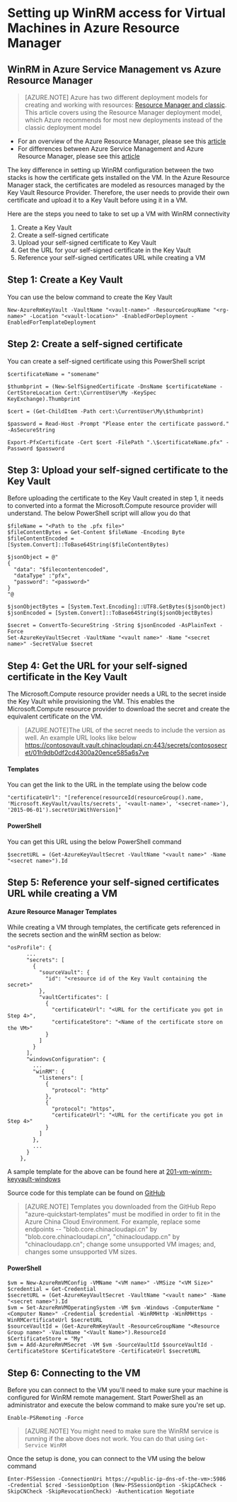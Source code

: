 <properties
	pageTitle="Setting up WinRM access for Virtual Machines in Azure Resource Manager | Azure"
	description="How to setup WinRM access for use with an Azure Resource Manager virtual machine"
	services="virtual-machines-windows"
	documentationCenter=""
	authors="singhkays"
	manager="timlt"
	editor=""
	tags="azure-resource-manager"/>

<tags
	ms.service="virtual-machines-windows"
	ms.workload="infrastructure-services"
	ms.tgt_pltfrm="vm-windows"
	ms.devlang="na"
	ms.topic="article"
	ms.date="06/16/2016"
	wacn.date=""
	ms.author="singhkay"/>

# Setting up WinRM access for Virtual Machines in Azure Resource Manager

## WinRM in Azure Service Management vs Azure Resource Manager

> [AZURE.NOTE] Azure has two different deployment models for creating and working with resources:  [Resource Manager and classic](/documentation/articles/resource-manager-deployment-model/).  This article covers using the Resource Manager deployment model, which Azure recommends for most new deployments instead of the classic deployment model

* For an overview of the Azure Resource Manager, please see this [article](../azure-resource-manager/documentation/articles/resource-group-overview)
* For differences between Azure Service Management and Azure Resource Manager, please see this [article](/documentation/articles/resource-manager-deployment-model/)

The key difference in setting up WinRM configuration between the two stacks is how the certificate gets installed on the VM. In the Azure Resource Manager stack, the certificates are modeled as resources managed by the Key Vault Resource Provider. Therefore, the user needs to provide their own certificate and upload it to a Key Vault before using it in a VM.

Here are the steps you need to take to set up a VM with WinRM connectivity

1. Create a Key Vault
2. Create a self-signed certificate
3. Upload your self-signed certificate to Key Vault
4. Get the URL for your self-signed certificate in the Key Vault
5. Reference your self-signed certificates URL while creating a VM

## Step 1: Create a Key Vault

You can use the below command to create the Key Vault

	New-AzureRmKeyVault -VaultName "<vault-name>" -ResourceGroupName "<rg-name>" -Location "<vault-location>" -EnabledForDeployment -EnabledForTemplateDeployment

## Step 2: Create a self-signed certificate
You can create a self-signed certificate using this PowerShell script

	$certificateName = "somename"
	
	$thumbprint = (New-SelfSignedCertificate -DnsName $certificateName -CertStoreLocation Cert:\CurrentUser\My -KeySpec KeyExchange).Thumbprint
	
	$cert = (Get-ChildItem -Path cert:\CurrentUser\My\$thumbprint)
	
	$password = Read-Host -Prompt "Please enter the certificate password." -AsSecureString
	
	Export-PfxCertificate -Cert $cert -FilePath ".\$certificateName.pfx" -Password $password

## Step 3: Upload your self-signed certificate to the Key Vault

Before uploading the certificate to the Key Vault created in step 1, it needs to converted into a format the Microsoft.Compute resource provider will understand. The below PowerShell script will allow you do that

	$fileName = "<Path to the .pfx file>"
	$fileContentBytes = Get-Content $fileName -Encoding Byte
	$fileContentEncoded = [System.Convert]::ToBase64String($fileContentBytes)
	
	$jsonObject = @"
	{
	  "data": "$filecontentencoded",
	  "dataType" :"pfx",
	  "password": "<password>"
	}
	"@
	
	$jsonObjectBytes = [System.Text.Encoding]::UTF8.GetBytes($jsonObject)
	$jsonEncoded = [System.Convert]::ToBase64String($jsonObjectBytes)
	
	$secret = ConvertTo-SecureString -String $jsonEncoded -AsPlainText -Force
	Set-AzureKeyVaultSecret -VaultName "<vault name>" -Name "<secret name>" -SecretValue $secret

## Step 4: Get the URL for your self-signed certificate in the Key Vault

The Microsoft.Compute resource provider needs a URL to the secret inside the Key Vault while provisioning the VM. This enables the Microsoft.Compute resource provider to download the secret and create the equivalent certificate on the VM.

>[AZURE.NOTE]The URL of the secret needs to include the version as well. An example URL looks like below
https://contosovault.vault.chinacloudapi.cn:443/secrets/contososecret/01h9db0df2cd4300a20ence585a6s7ve


#### Templates

You can get the link to the URL in the template using the below code

    "certificateUrl": "[reference(resourceId(resourceGroup().name, 'Microsoft.KeyVault/vaults/secrets', '<vault-name>', '<secret-name>'), '2015-06-01').secretUriWithVersion]"

#### PowerShell

You can get this URL using the below PowerShell command

	$secretURL = (Get-AzureKeyVaultSecret -VaultName "<vault name>" -Name "<secret name>").Id

## Step 5: Reference your self-signed certificates URL while creating a VM

#### Azure Resource Manager Templates

While creating a VM through templates, the certificate gets referenced in the secrets section and the winRM section as below:

	"osProfile": {
          ...
          "secrets": [
            {
              "sourceVault": {
                "id": "<resource id of the Key Vault containing the secret>"
              },
              "vaultCertificates": [
                {
                  "certificateUrl": "<URL for the certificate you got in Step 4>",
                  "certificateStore": "<Name of the certificate store on the VM>"
                }
              ]
            }
          ],
          "windowsConfiguration": {
            ...
            "winRM": {
              "listeners": [
                {
                  "protocol": "http"
                },
                {
                  "protocol": "https",
                  "certificateUrl": "<URL for the certificate you got in Step 4>"
                }
              ]
            },
            ...
          }
        },

A sample template for the above can be found here at [201-vm-winrm-keyvault-windows](https://github.com/Azure/azure-quickstart-templates/tree/master/201-vm-winrm-keyvault-windows)

Source code for this template can be found on [GitHub](https://github.com/Azure/azure-quickstart-templates/tree/master/201-vm-winrm-keyvault-windows)

>[AZURE.NOTE] Templates you downloaded from the GitHub Repo "azure-quickstart-templates" must be modified in order to fit in the Azure China Cloud Environment. For example, replace some endpoints -- "blob.core.chinacloudapi.cn" by "blob.core.chinacloudapi.cn", "chinacloudapp.cn" by "chinacloudapp.cn"; change some unsupported VM images; and, changes some unsupported VM sizes.

#### PowerShell

	$vm = New-AzureRmVMConfig -VMName "<VM name>" -VMSize "<VM Size>"
	$credential = Get-Credential
	$secretURL = (Get-AzureKeyVaultSecret -VaultName "<vault name>" -Name "<secret name>").Id
	$vm = Set-AzureRmVMOperatingSystem -VM $vm -Windows -ComputerName "<Computer Name>" -Credential $credential -WinRMHttp -WinRMHttps -WinRMCertificateUrl $secretURL
	$sourceVaultId = (Get-AzureRmKeyVault -ResourceGroupName "<Resource Group name>" -VaultName "<Vault Name>").ResourceId
	$CertificateStore = "My"
	$vm = Add-AzureRmVMSecret -VM $vm -SourceVaultId $sourceVaultId -CertificateStore $CertificateStore -CertificateUrl $secretURL

## Step 6: Connecting to the VM
Before you can connect to the VM you'll need to make sure your machine is configured for WinRM remote management. Start PowerShell as an administrator and execute the below command to make sure you're set up.

    Enable-PSRemoting -Force

>[AZURE.NOTE] You might need to make sure the WinRM service is running if the above does not work. You can do that using `Get-Service WinRM`

Once the setup is done, you can connect to the VM using the below command

    Enter-PSSession -ConnectionUri https://<public-ip-dns-of-the-vm>:5986 -Credential $cred -SessionOption (New-PSSessionOption -SkipCACheck -SkipCNCheck -SkipRevocationCheck) -Authentication Negotiate
